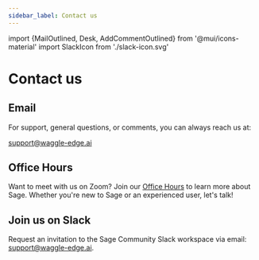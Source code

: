 ```yaml
---
sidebar_label: Contact us
---
```


import {MailOutlined, Desk, AddCommentOutlined} from '@mui/icons-material'
import SlackIcon from './slack-icon.svg'

# Contact us

## <MailOutlined /> Email


For support, general questions, or comments, you can always reach us at:

[support@waggle-edge.ai](mailto:support@waggle-edge.ai)


## <Desk />  Office Hours

Want to meet with us on Zoom?  Join our [Office Hours](/docs/events/office-hours) to learn more about Sage. Whether you're new to Sage or an experienced user, let's talk!


## <SlackIcon className="w-[30px]" /> Join us on Slack

Request an invitation to the Sage Community Slack workspace via email: support@waggle-edge.ai.

